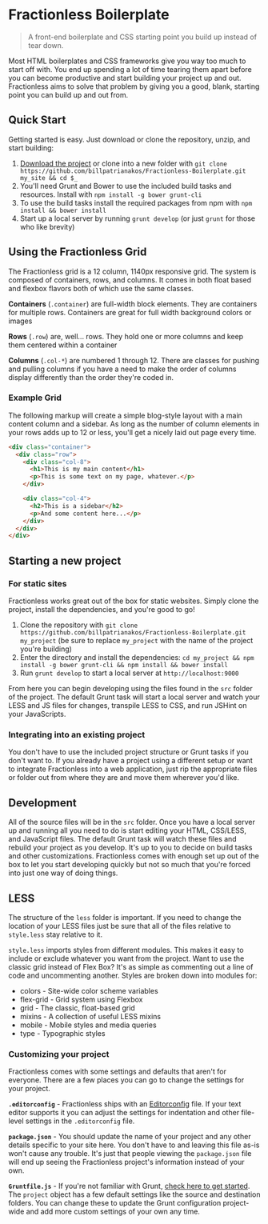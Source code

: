 # Fractionless Boilerplate

> A front-end boilerplate and CSS starting point you build up instead of tear down.

Most HTML boilerplates and CSS frameworks give you way too much to start off with. You end up spending a lot of time tearing them apart before you can become productive and start building your project up and out. Fractionless aims to solve that problem by giving you a good, blank, starting point you can build up and out from.

## Quick Start

Getting started is easy. Just download or clone the repository, unzip, and start building:

1. [Download the project](https://github.com/billpatrianakos/Fractionless-Boilerplate/archive/master.zip) or clone into a new folder with `git clone https://github.com/billpatrianakos/Fractionless-Boilerplate.git my_site && cd $_`
2. You'll need Grunt and Bower to use the included build tasks and resources. Install with `npm install -g bower grunt-cli`
3. To use the build tasks install the required packages from npm with `npm install && bower install`
4. Start up a local server by running `grunt develop` (or just `grunt` for those who like brevity)


## Using the Fractionless Grid

The Fractionless grid is a 12 column, 1140px responsive grid. The system is composed of containers, rows, and columns. It comes in both float based and flexbox flavors both of which use the same classes.

__Containers__ (`.container`) are full-width block elements. They are containers for multiple rows. Containers are great for full width background colors or images

__Rows__ (`.row`) are, well... rows. They hold one or more columns and keep them centered within a container

__Columns__ (`.col-*`) are numbered 1 through 12. There are classes for pushing and pulling columns if you have a need to make the order of columns display differently than the order they're coded in.

### Example Grid

The following markup will create a simple blog-style layout with a main content column and a sidebar. As long as the number of column elements in your rows adds up to 12 or less, you'll get a nicely laid out page every time.

```html
<div class="container">
  <div class="row">
    <div class="col-8">
      <h1>This is my main content</h1>
      <p>This is some text on my page, whatever.</p>
    </div>

    <div class="col-4">
      <h2>This is a sidebar</h2>
      <p>And some content here...</p>
    </div>
  </div>
</div>
```

## Starting a new project

### For static sites

Fractionless works great out of the box for static websites. Simply clone the project, install the dependencies, and you're good to go!

1. Clone the repository with `git clone https://github.com/billpatrianakos/Fractionless-Boilerplate.git my_project` (be sure to replace `my_project` with the name of the project you're building)
2. Enter the directory and install the dependencies: `cd my_project && npm install -g bower grunt-cli && npm install && bower install`
3. Run `grunt develop` to start a local server at `http://localhost:9000`

From here you can begin developing using the files found in the `src` folder of the project. The default Grunt task will start a local server and watch your LESS and JS files for changes, transpile LESS to CSS, and run JSHint on your JavaScripts.

### Integrating into an existing project

You don't have to use the included project structure or Grunt tasks if you don't want to. If you already have a project using a different setup or want to integrate Fractionless into a web application, just rip the appropriate files or folder out from where they are and move them wherever you'd like.

## Development

All of the source files will be in the `src` folder. Once you have a local server up and running all you need to do is start editing your HTML, CSS/LESS, and JavaScript files. The default Grunt task will watch these files and rebuild your project as you develop. It's up to you to decide on build tasks and other customizations. Fractionless comes with enough set up out of the box to let you start developing quickly but not so much that you're forced into just one way of doing things.

## LESS

The structure of the `less` folder is important. If you need to change the location of your LESS files just be sure that all of the files relative to `style.less` stay relative to it.

`style.less` imports styles from different modules. This makes it easy to include or exclude whatever you want from the project. Want to use the classic grid instead of Flex Box? It's as simple as commenting out a line of code and uncommenting another. Styles are broken down into modules for:

- colors - Site-wide color scheme variables
- flex-grid - Grid system using Flexbox
- grid - The classic, float-based grid
- mixins - A collection of useful LESS mixins
- mobile - Mobile styles and media queries
- type - Typographic styles 

### Customizing your project

Fractionless comes with some settings and defaults that aren't for everyone. There are a few places you can go to change the settings for your project.

__`.editorconfig`__ - Fractionless ships with an [Editorconfig](http://editorconfig.org) file. If your text editor supports it you can adjust the settings for indentation and other file-level settings in the `.editorconfig` file.

__`package.json`__ - You should update the name of your project and any other details specific to your site here. You don't have to and leaving this file as-is won't cause any trouble. It's just that people viewing the `package.json` file will end up seeing the Fractionless project's information instead of your own.

__`Gruntfile.js`__ - If you're not familiar with Grunt, [check here to get started](http://gruntjs.com/getting-started). The `project` object has a few default settings like the source and destination folders. You can change these to update the Grunt configuration project-wide and add more custom settings of your own any time.
